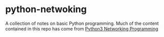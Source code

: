 # python-netwoking

A collection of notes on basic Python programming. Much of the content contained in this repo has come from [Python3 Networking Programming](https://www.udemy.com/python-programming-for-real-life-networking-use/)



